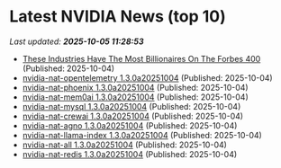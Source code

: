 # Latest NVIDIA News (top 10)
_Last updated: **2025-10-05 11:28:53**_

- [These Industries Have The Most Billionaires On The Forbes 400](https://www.forbes.com/sites/emilygarcia/2025/10/04/these-industries-have-the-most-billionaires-on-the-forbes-400/) (Published: 2025-10-04)
- [nvidia-nat-opentelemetry 1.3.0a20251004](https://pypi.org/project/nvidia-nat-opentelemetry/1.3.0a20251004/) (Published: 2025-10-04)
- [nvidia-nat-phoenix 1.3.0a20251004](https://pypi.org/project/nvidia-nat-phoenix/1.3.0a20251004/) (Published: 2025-10-04)
- [nvidia-nat-mem0ai 1.3.0a20251004](https://pypi.org/project/nvidia-nat-mem0ai/1.3.0a20251004/) (Published: 2025-10-04)
- [nvidia-nat-mysql 1.3.0a20251004](https://pypi.org/project/nvidia-nat-mysql/1.3.0a20251004/) (Published: 2025-10-04)
- [nvidia-nat-crewai 1.3.0a20251004](https://pypi.org/project/nvidia-nat-crewai/1.3.0a20251004/) (Published: 2025-10-04)
- [nvidia-nat-agno 1.3.0a20251004](https://pypi.org/project/nvidia-nat-agno/1.3.0a20251004/) (Published: 2025-10-04)
- [nvidia-nat-llama-index 1.3.0a20251004](https://pypi.org/project/nvidia-nat-llama-index/1.3.0a20251004/) (Published: 2025-10-04)
- [nvidia-nat-all 1.3.0a20251004](https://pypi.org/project/nvidia-nat-all/1.3.0a20251004/) (Published: 2025-10-04)
- [nvidia-nat-redis 1.3.0a20251004](https://pypi.org/project/nvidia-nat-redis/1.3.0a20251004/) (Published: 2025-10-04)

